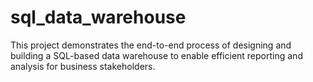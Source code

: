 # sql_data_warehouse
This project demonstrates the end-to-end process of designing and building a SQL-based data warehouse to enable efficient reporting and analysis for business stakeholders.
